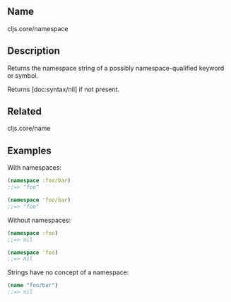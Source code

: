 ## Name
cljs.core/namespace

## Description

Returns the namespace string of a possibly namespace-qualified keyword or symbol.

Returns [doc:syntax/nil] if not present.

## Related
cljs.core/name

## Examples

With namespaces:

```clj
(namespace :foo/bar)
;;=> "foo"

(namespace 'foo/bar)
;;=> "foo"
```

Without namespaces:

```clj
(namespace :foo)
;;=> nil

(namespace 'foo)
;;=> nil
```

Strings have no concept of a namespace:

```clj
(name "foo/bar")
;;=> nil
```
